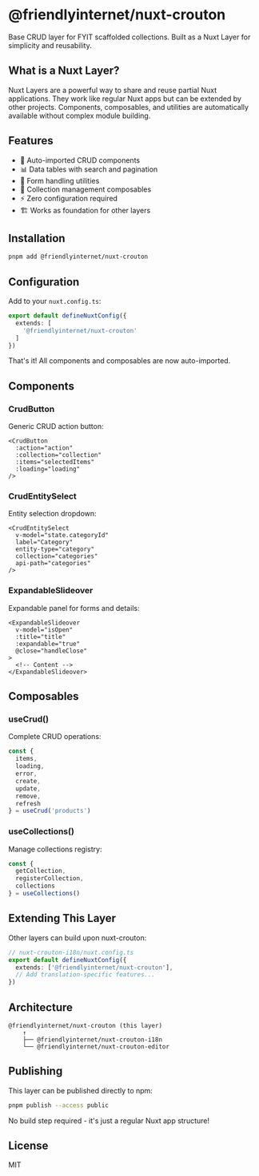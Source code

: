 # @friendlyinternet/nuxt-crouton

Base CRUD layer for FYIT scaffolded collections. Built as a Nuxt Layer for simplicity and reusability.

## What is a Nuxt Layer?

Nuxt Layers are a powerful way to share and reuse partial Nuxt applications. They work like regular Nuxt apps but can be extended by other projects. Components, composables, and utilities are automatically available without complex module building.

## Features

- 🎯 Auto-imported CRUD components
- 📊 Data tables with search and pagination
- 📝 Form handling utilities
- 🔄 Collection management composables
- ⚡ Zero configuration required
- 🏗️ Works as foundation for other layers

## Installation

```bash
pnpm add @friendlyinternet/nuxt-crouton
```

## Configuration

Add to your `nuxt.config.ts`:

```typescript
export default defineNuxtConfig({
  extends: [
    '@friendlyinternet/nuxt-crouton'
  ]
})
```

That's it! All components and composables are now auto-imported.

## Components

### CrudButton
Generic CRUD action button:
```vue
<CrudButton
  :action="action"
  :collection="collection"
  :items="selectedItems"
  :loading="loading"
/>
```

### CrudEntitySelect
Entity selection dropdown:
```vue
<CrudEntitySelect
  v-model="state.categoryId"
  label="Category"
  entity-type="category"
  collection="categories"
  api-path="categories"
/>
```

### ExpandableSlideover
Expandable panel for forms and details:
```vue
<ExpandableSlideover
  v-model="isOpen"
  :title="title"
  :expandable="true"
  @close="handleClose"
>
  <!-- Content -->
</ExpandableSlideover>
```

## Composables

### useCrud()
Complete CRUD operations:
```typescript
const {
  items,
  loading,
  error,
  create,
  update,
  remove,
  refresh
} = useCrud('products')
```

### useCollections()
Manage collections registry:
```typescript
const {
  getCollection,
  registerCollection,
  collections
} = useCollections()
```

## Extending This Layer

Other layers can build upon nuxt-crouton:

```typescript
// nuxt-crouton-i18n/nuxt.config.ts
export default defineNuxtConfig({
  extends: ['@friendlyinternet/nuxt-crouton'],
  // Add translation-specific features...
})
```

## Architecture

```
@friendlyinternet/nuxt-crouton (this layer)
    ↑
    ├── @friendlyinternet/nuxt-crouton-i18n
    └── @friendlyinternet/nuxt-crouton-editor
```

## Publishing

This layer can be published directly to npm:

```bash
pnpm publish --access public
```

No build step required - it's just a regular Nuxt app structure!

## License

MIT